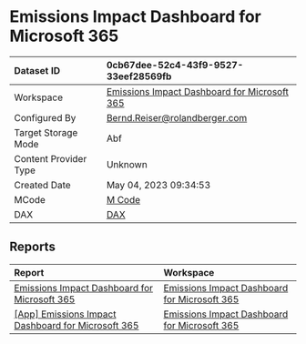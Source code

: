 



# Emissions Impact Dashboard for Microsoft 365

|Dataset ID|0cb67dee-52c4-43f9-9527-33eef28569fb|
| :--- | :--- |
|Workspace|[Emissions Impact Dashboard for Microsoft 365](../Workspaces/Emissions-Impact-Dashboard-for-Microsoft-365.md)|
|Configured By|Bernd.Reiser@rolandberger.com|
|Target Storage Mode|Abf|
|Content Provider Type|Unknown|
|Created Date|May 04, 2023 09:34:53|
|MCode|[M Code](./Emissions-Impact-Dashboard-for-Microsoft-365/mcode.md)|
|DAX|[DAX](./Emissions-Impact-Dashboard-for-Microsoft-365/dax.md)|

## Reports

|Report|Workspace|
| :--- | :--- |
|[Emissions Impact Dashboard for Microsoft 365](../Reports/Emissions-Impact-Dashboard-for-Microsoft-365.md)|[Emissions Impact Dashboard for Microsoft 365](../Workspaces/Emissions-Impact-Dashboard-for-Microsoft-365.md)|
|[[App] Emissions Impact Dashboard for Microsoft 365](../Reports/[App]-Emissions-Impact-Dashboard-for-Microsoft-365.md)|[Emissions Impact Dashboard for Microsoft 365](../Workspaces/Emissions-Impact-Dashboard-for-Microsoft-365.md)|
